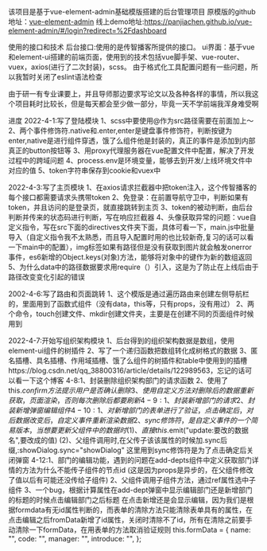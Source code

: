 该项目是基于vue-element-admin基础模版搭建的后台管理项目
   原模版的github地址：[vue-element-admin](https://github.com/PanJiaChen/vue-element-admin)
   线上demo地址:https://panjiachen.github.io/vue-element-admin/#/login?redirect=%2Fdashboard
   
使用的接口和技术
   后台接口:使用的是传智播客所提供的接口。
   ui界面：基于vue和element-ui搭建的前端页面，使用到的技术包括vue脚手架、vue-router、vuex，axios(进行了二次封装)，scss。
   由于格式化工具配置问题有一些问题，所以我暂时关闭了eslint语法检查

   由于研一有专业课要上，并且导师那边要求写论文以及各种各样的事情，所以我这个项目耗时比较长，但是每天都会至少做一部分，毕竟一天不学前端我浑身难受啊

进度
   2022-4-1:写了登陆模块
            1、scss中要使用@作为src路径需要在前面加上～
            2、两个事件修饰符.native和.enter,enter是键盘事件修饰符，判断按键为enter,native是进行组件穿透，饿了么组件他是封装的，真正的事件是添加到内部真正的button按钮等
            3、用proxy代理服务器在vue配置文件中配置，解决了开发过程中的跨域问题
            4、process.env是环境变量，能够去到开发/上线环境文件中对应的值
            5、token字符串保存到cookie和vuex中
   
   2022-4-3:写了主页模块
            1、在axios请求拦截器中把token注入，这个传智播客的每个接口都需要请求头携带token
            2、免登录：在前置导航守卫中，判断如果有token，并且访问的是登录页，就直接跳转到主页
            3、token的被动判断，由后台判断并传来的状态码进行判断，写在响应拦截器
            4、头像获取异常的问题：vue自定义指令，写在src下面的directives文件夹下面，具体可看一下，main.js中批量导入（自定义指令我不太熟悉，而且导入配置时用的也比较新奇,复习的话可以看一下main中的配置），img标签如果有路径但是没有获取到图片就会触发onerror事件，es6新增的Object.keys(对象)方法，能够将对象中的键作为新的数组返回
            5、为什么data中的路径数据要求用require（）引入，这是为了防止在上线后由于路径改变变化引起的错误

   2002-4-6:写了路由和页面跳转
            1、这个模版是通过遍历路由来创建左侧导航栏的，里面用到了函数式组件（没有data，this等，只有props，没有用过）
            2、两个命令，touch创建文件、mkdir创建文件夹，主要是在创建不同的页面组件时候用到

   2022-4-7:开始写组织架构模块
            1、后台得到的组织架构数据是数组，使用element-ui组件的树插件
            2、写了一个递归函数把数组转化成树格式的数据
            3、匿名插槽、具名插槽、作用域插槽、饿了么组件的树插件和table中使用到的插槽https://blog.csdn.net/qq_38800316/article/details/122989563，忘记的话可以看一下这个博客
        4-8:1、封装删除组织架构部门的请求函数
            2、使用了this.$confirm方法提示用户是否确认删除
            3、使用自定义方法对删除后的数据重新获取，页面渲染，否则每次删除后都要刷新
        4-9:1、封装新增部门的请求
            2、封装新增弹窗编辑组件
       4-10:1、对新增部门的表单进行了验证，点击确定后，对后数据改变后，自定义事件重新渲染数据
            2、sync修饰符，是自定义事件的一个简易版本，当想要更新父组件中的数据时
               (1)、直接this.$emit("update:要改的数据名",要改成的值)
               (2)、父组件调用时,在父传子该该属性的时候加.sync后缀,:showDialog.sync="showDialog"
               这里用到sync修饰符是为了点击确定后关闭弹窗
       4-12:1、部门的编辑功能，遇到的问题在add-depts组件中定义获取部门详情的方法为什么不能传子组件的节点id
               (这是因为props是异步的，在父组件修改了值以后有可能还没传给子组件)
            2、父组件调用子组件方法，通过ref属性选中子组件
            3、一个bug，根据计算属性在add-dept弹窗中显示编辑部门还是新增部门的标题的时候点击编辑部门之后标题
               在点击新增还是会显示编辑，因为我们是根据formdata有无id属性判断的，而表单的清除方法只能清除表单具有的属性，在点击编辑之后fromData新增了id属性，关闭时清除不了id，所有在清除之前要手动清除一下formData，在用表单的方法取消验证规则
                     this.formData = {
                        name: "",
                        code: "",
                        manager: "",
                        introduce: "",
                     };
    
            



